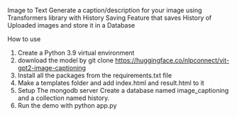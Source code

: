 Image to Text Generate a caption/description for your image using Transformers library with History Saving Feature that saves History of Uploaded images and store it in a Database


How to use 
1. Create a Python 3.9 virtual environment 
2. download the model by git clone https://huggingface.co/nlpconnect/vit-gpt2-image-captioning 
3. Install all the packages from the requirements.txt file 
4. Make a templates folder and add index.html and result.html to it
5. Setup The mongodb server Create a database named image_captioning and a collection named history.
6. Run the demo with python app.py
